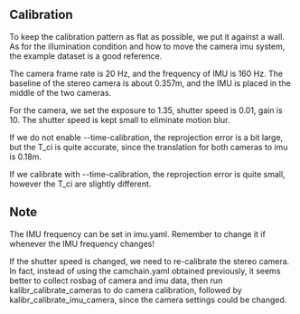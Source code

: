 ## Calibration

To keep the calibration pattern as flat as possible, we put it against a wall. As for the illumination condition and how to move the camera imu system, the example dataset is a good reference. 

The camera frame rate is 20 Hz, and the frequency of IMU is 160 Hz. The baseline of the stereo camera is about 0.357m, and the IMU is placed in the middle of the two cameras.

For the camera, we set the exposure to 1.35, shutter speed is 0.01, gain is 10. The shutter speed is kept small to eliminate motion blur. 

If we do not enable --time-calibration, the reprojection error is a bit large, but the T_ci is quite accurate, since the translation for both cameras to imu is 0.18m. 

If we calibrate with --time-calibration, the  reprojection error is quite small, however the T_ci are slightly different. 

## Note

The IMU frequency can be set in imu.yaml. Remember to change it if whenever the IMU frequency changes! 

If the shutter speed is changed, we need to re-calibrate the stereo camera. In fact, instead of using the camchain.yaml obtained previously, it seems better to collect rosbag of camera and imu data, then run kalibr_calibrate_cameras
to do camera calibration, followed by kalibr_calibrate_imu_camera, since the camera settings could be changed.  



